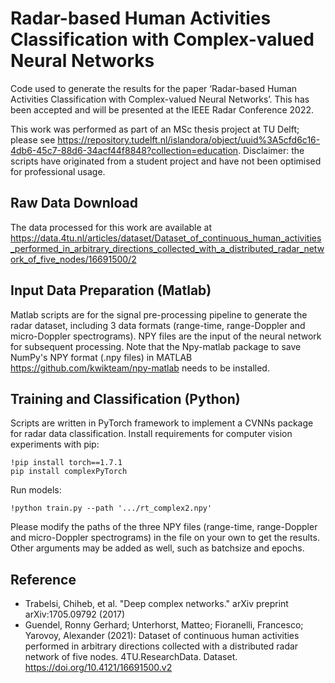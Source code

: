 # Radar-based Human Activities Classification with Complex-valued Neural Networks
Code used to generate the results for the paper ‘Radar-based Human Activities Classification with Complex-valued Neural Networks’. This has been accepted and will be presented at the IEEE Radar Conference 2022.

This work was performed as part of an MSc thesis project at TU Delft; please see https://repository.tudelft.nl/islandora/object/uuid%3A5cfd6c16-4db6-45c7-88d6-34acf44f8848?collection=education. Disclaimer: the scripts have originated from a student project and have not been optimised for professional usage.  

## Raw Data Download
The data processed for this work are available at https://data.4tu.nl/articles/dataset/Dataset_of_continuous_human_activities_performed_in_arbitrary_directions_collected_with_a_distributed_radar_network_of_five_nodes/16691500/2


## Input Data Preparation (Matlab)
Matlab scripts are for the signal pre-processing pipeline to generate the radar dataset, including 3 data formats (range-time, range-Doppler and micro-Doppler spectrograms). NPY files are the input of the neural network for subsequent processing. 
Note that the Npy-matlab package to save NumPy's NPY format (.npy files) in MATLAB https://github.com/kwikteam/npy-matlab needs to be installed.

## Training and Classification (Python) 
Scripts are written in PyTorch framework to implement a CVNNs package for radar data classification. 
Install requirements for computer vision experiments with pip:
```
!pip install torch==1.7.1
pip install complexPyTorch
```
Run models:
```
!python train.py --path '.../rt_complex2.npy'
```
Please modify the paths of the three NPY files (range-time, range-Doppler and micro-Doppler spectrograms) in the file on your own to get the results. Other arguments may be added as well, such as batchsize and epochs.

## Reference
* Trabelsi, Chiheb, et al. "Deep complex networks." arXiv preprint arXiv:1705.09792 (2017)
* Guendel, Ronny Gerhard; Unterhorst, Matteo; Fioranelli, Francesco; Yarovoy, Alexander (2021): Dataset of continuous human activities performed in arbitrary directions collected with a distributed radar network of five nodes. 4TU.ResearchData. Dataset. https://doi.org/10.4121/16691500.v2 
